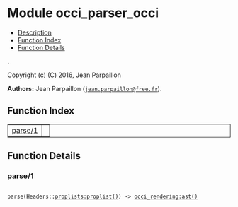 

# Module occi_parser_occi #
* [Description](#description)
* [Function Index](#index)
* [Function Details](#functions)

.

Copyright (c) (C) 2016, Jean Parpaillon

__Authors:__ Jean Parpaillon ([`jean.parpaillon@free.fr`](mailto:jean.parpaillon@free.fr)).

<a name="index"></a>

## Function Index ##


<table width="100%" border="1" cellspacing="0" cellpadding="2" summary="function index"><tr><td valign="top"><a href="#parse-1">parse/1</a></td><td></td></tr></table>


<a name="functions"></a>

## Function Details ##

<a name="parse-1"></a>

### parse/1 ###

<pre><code>
parse(Headers::<a href="proplists.md#type-proplist">proplists:proplist()</a>) -&gt; <a href="occi_rendering.md#type-ast">occi_rendering:ast()</a>
</code></pre>
<br />

